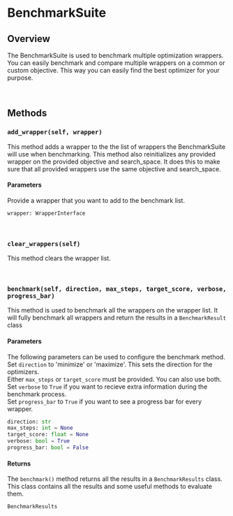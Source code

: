 # BenchmarkSuite

## Overview
The BenchmarkSuite is used to benchmark multiple optimization wrappers. You can easily benchmark and compare multiple wrappers on a common or custom objective. This way you can easily find the best optimizer for your purpose. 

<br>

## Methods

### `add_wrapper(self, wrapper)`

This method adds a wrapper to the the list of wrappers the BenchmarkSuite will use when benchmarking. This method also reinitializes any provided wrapper on the provided objective and search_space. It does this to make sure that all provided wrappers use the same objective and search_space.

#### Parameters
Provide a wrapper that you want to add to the benchmark list.

```python
wrapper: WrapperInterface
```

<br>

### `clear_wrappers(self)`

This method clears the wrapper list.


<br>

### `benchmark(self, direction, max_steps, target_score, verbose, progress_bar)`

This method is used to benchmark all the wrappers on the wrapper list. It will fully benchmark all wrappers and return the results in a `BenchmarkResult` class

#### Parameters
The following parameters can be used to configure the benchmark method.\
Set `direction` to 'minimize' or 'maximize'. This sets the direction for the optimizers.\
Either `max_steps` or `target_score` must be provided. You can also use both.\
Set `verbose` to `True` if you want to recieve extra information during the benchmark process.\
Set `progress_bar` to `True` if you want to see a progress bar for every wrapper.

```python
direction: str
max_steps: int = None
target_score: float = None
verbose: bool = True
progress_bar: bool = False
```


#### Returns
The `benchmark()` method returns all the results in a `BenchmarkResults` class. This class contains all the results and some useful methods to evaluate them.

```python
BenchmarkResults
```
